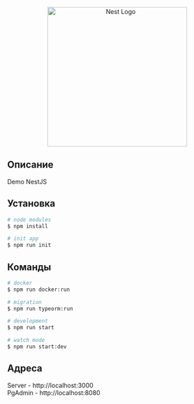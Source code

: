 <p align="center">
  <a href="http://nestjs.com/" target="blank"><img src="https://nestjs.com/img/logo_text.svg" width="320" alt="Nest Logo" /></a>
</p>

[circleci-image]: https://img.shields.io/circleci/build/github/nestjs/nest/master?token=abc123def456
[circleci-url]: https://circleci.com/gh/nestjs/nest

## Описание

Demo NestJS

## Установка

```bash
# node modules
$ npm install

# init app
$ npm run init
```

## Команды

```bash
# docker
$ npm run docker:run

# migration
$ npm run typeorm:run

# development
$ npm run start

# watch mode
$ npm run start:dev
```

## Адреса

Server - http://localhost:3000  
PgAdmin - http://localhost:8080  
